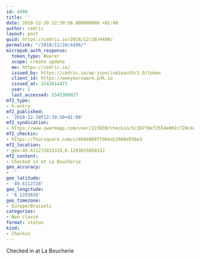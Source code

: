 ```yaml
---
id: 4498
title: ''
date: 2018-12-20 12:39:58.000000000 +01:00
author: cedric
layout: post
guid: https://cedric.io/2018/12/20/4498/
permalink: "/2018/12/20/4498/"
micropub_auth_response:
  token_type: Bearer
  scope: create update
  me: https://cedric.io/
  issued_by: https://cedric.io/wp-json/indieauth/1.0/token
  client_id: https://ownyourswarm.p3k.io
  issued_at: 1542614471
  user: 1
  last_accessed: 1545306027
mf2_type:
- h-entry
mf2_published:
- '2018-12-20T12:39:58+01:00'
mf2_syndication:
- https://www.swarmapp.com/user/223939/checkin/5c1b7f8ef2554e002c728c4e
mf2_checkin:
- https://foursquare.com/v/4b9e808ff964a52080e936e3
mf2_location:
- geo:49.611272831315,6.1293655850152
mf2_content:
- Checked in at La Boucherie
geo_accuracy:
- ''
geo_latitude:
- '49.6112728'
geo_longitude:
- '6.1293656'
geo_timezone:
- Europe/Brussels
categories:
- Non classé
format: status
kind:
- Checkin
---
```

Checked in at La Boucherie